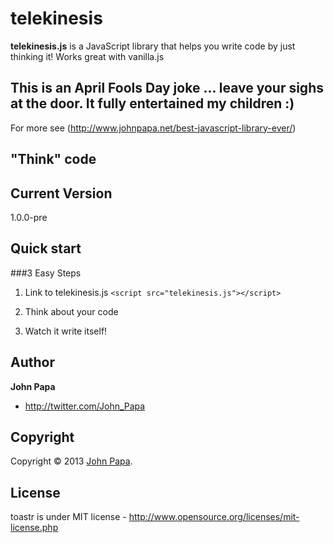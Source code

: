 # telekinesis
**telekinesis.js** is a JavaScript library that helps you write code by just thinking it! Works great with vanilla.js

## This is an April Fools Day joke ... leave your sighs at the door. It fully entertained my children :)


For more see (http://www.johnpapa.net/best-javascript-library-ever/)

## "Think" code

## Current Version
1.0.0-pre

## Quick start

###3 Easy Steps
1. Link to telekinesis.js `<script src="telekinesis.js"></script>`

2. Think about your code

3. Watch it write itself!

## Author
**John Papa**

+ http://twitter.com/John_Papa

## Copyright
Copyright © 2013 [John Papa](http://twitter.com/John_Papa).

## License 
toastr is under MIT license - http://www.opensource.org/licenses/mit-license.php

